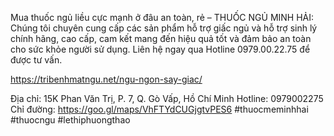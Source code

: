 Mua thuốc ngủ liều cực mạnh ở đâu an toàn, rẻ – THUỐC NGỦ MINH HẢI: Chúng tôi chuyên cung cấp các sản phẩm hỗ trợ giấc ngủ và hỗ trợ sinh lý chính hãng, cao cấp, cam kết mang đến hiệu quả tốt và đảm bảo an toàn cho sức khỏe người sử dụng.
Liên hệ ngay qua Hotline 0979.00.22.75 để được tư vấn.

https://tribenhmatngu.net/ngu-ngon-say-giac/

Địa chỉ: 15K Phan Văn Trị, P. 7, Q. Gò Vấp, Hồ Chí Minh 
Hotline: 0979002275
Chỉ đường: https://goo.gl/maps/VhFTYdCUGjgtvPES6
#thuocmeminhhai
#thuocngu
#lethiphuongthao
